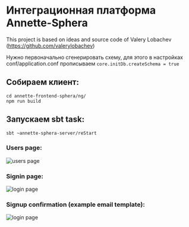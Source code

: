 # Интеграционная платформа Annette-Sphera

This project is based on ideas and source code of Valery Lobachev (https://github.com/valerylobachev)

Нужно первоначально сгенерировать схему, для этого в настройках conf/application.conf прописываем
```core.initDb.createSchema = true```

## Собираем клиент:
```
cd annette-frontend-sphera/ng/
npm run build
```

## Запускаем sbt task:
```
sbt ~annette-sphera-server/reStart
```

### Users page:
![users page](https://raw.githubusercontent.com/duberg/annette-sphera/master/screenshot/Screenshot%20from%202018-10-04%2014-00-08.png)

### Signin page:
![login page](https://raw.githubusercontent.com/duberg/annette-sphera/master/screenshot/Screenshot%20from%202018-10-04%2014-00-49.png)

### Signup confirmation (example email template):
![login page](https://raw.githubusercontent.com/duberg/annette-sphera/master/screenshot/Screenshot%20from%202018-10-04%2015-13-58.png)